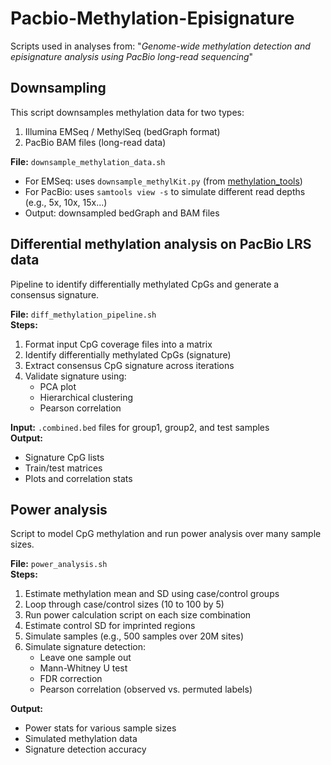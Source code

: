 # Pacbio-Methylation-Episignature

Scripts used in analyses from: "_Genome-wide methylation detection and episignature analysis using PacBio long-read sequencing_"

## Downsampling

This script downsamples methylation data for two types:  
1. Illumina EMSeq / MethylSeq (bedGraph format)  
2. PacBio BAM files (long-read data)

**File:** `downsample_methylation_data.sh`  
- For EMSeq: uses `downsample_methylKit.py` (from [methylation_tools](https://github.com/nebiolabs/methylation_tools))  
- For PacBio: uses `samtools view -s` to simulate different read depths (e.g., 5x, 10x, 15x...)  
- Output: downsampled bedGraph and BAM files  

## Differential methylation analysis on PacBio LRS data

Pipeline to identify differentially methylated CpGs and generate a consensus signature.  

**File:** `diff_methylation_pipeline.sh`  
**Steps:**  
1. Format input CpG coverage files into a matrix  
2. Identify differentially methylated CpGs (signature)  
3. Extract consensus CpG signature across iterations  
4. Validate signature using:
   - PCA plot
   - Hierarchical clustering
   - Pearson correlation  

**Input:** `.combined.bed` files for group1, group2, and test samples  
**Output:**  
- Signature CpG lists  
- Train/test matrices  
- Plots and correlation stats  

## Power analysis

Script to model CpG methylation and run power analysis over many sample sizes.

**File:** `power_analysis.sh`  
**Steps:**  
1. Estimate methylation mean and SD using case/control groups  
2. Loop through case/control sizes (10 to 100 by 5)  
3. Run power calculation script on each size combination  
4. Estimate control SD for imprinted regions  
5. Simulate samples (e.g., 500 samples over 20M sites)  
6. Simulate signature detection:
   - Leave one sample out  
   - Mann-Whitney U test  
   - FDR correction  
   - Pearson correlation (observed vs. permuted labels)  

**Output:**  
- Power stats for various sample sizes  
- Simulated methylation data  
- Signature detection accuracy  
